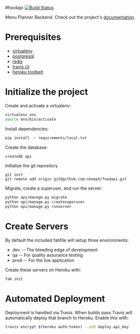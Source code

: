 #foodapi
[![Build Status](https://travis-ci.org/skeeph/foodapi.svg?branch=master)](https://travis-ci.org/skeeph/foodapi)

Menu Planner Backend. Check out the project's [documentation](http://skeeph.github.io/foodapi/).

# Prerequisites 
- [virtualenv](https://virtualenv.pypa.io/en/latest/)
- [postgresql](http://www.postgresql.org/)
- [redis](http://redis.io/)
- [travis cli](http://blog.travis-ci.com/2013-01-14-new-client/)
- [heroku toolbelt](https://toolbelt.heroku.com/)

# Initialize the project
Create and activate a virtualenv:

```bash
virtualenv env
source env/bin/activate
```
Install dependencies:

```bash
pip install -r requirements/local.txt
```
Create the database:

```bash
createdb api
```
Initialize the git repository

```
git init
git remote add origin git@github.com:skeeph/foodapi.git
```

Migrate, create a superuser, and run the server:
```bash
python api/manage.py migrate
python api/manage.py createsuperuser
python api/manage.py runserver
```

# Create Servers
By default the included fabfile will setup three environments:

- dev -- The bleeding edge of development
- qa -- For quality assurance testing
- prod -- For the live application

Create these servers on Heroku with:

```bash
fab init
```

# Automated Deployment
Deployment is handled via Travis. When builds pass Travis will automatically deploy that branch to Heroku. Enable this with:
```bash
travis encrypt $(heroku auth:token) --add deploy.api_key
```

